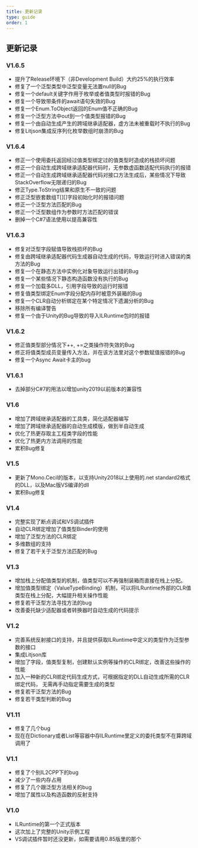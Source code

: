 ```yaml
---
title: 更新记录
type: guide
order: 1
---
```


## 更新记录
### V1.6.5
- 提升了Release环境下（非Development Build）大约25%的执行效率
- 修复了一个泛型类型中泛型变量无法置null的Bug
- 修复一个default关键字作用于枚举或者值类型时报错的Bug
- 修复一个导致带条件的await语句失效的Bug
- 修复一个Enum.ToObject返回的Enum值不正确的Bug
- 修复一个泛型方法中out到一个值类型报错的Bug
- 修复一个由自动生成产生的跨域继承适配器，虚方法未被重载时不执行的Bug
- 修复Litjson集成反序列化枚举数组时崩溃的Bug

### V1.6.4
- 修正一个使用委托返回经过值类型绑定过的值类型时造成的栈损坏问题
- 修正一个自动生成跨域继承适配器代码时，无参数虚函数适配代码执行的报错
- 修正一个自动生成跨域继承适配器代码对接口方法生成后，某些情况下导致StackOverflow无限递归的Bug
- 修正Type.ToString结果和原生不一致的问题
- 修正泛型嵌套数组T[][]字段初始化时的报错问题
- 修正一个泛型方法匹配的Bug
- 修正一个泛型数组作为参数时方法匹配的错误
- 删掉一个C#7语法使用以提高兼容性

### V1.6.3
- 修复对泛型字段赋值导致栈损坏的Bug
- 修复由跨域继承适配器代码生成器自动生成的代码，导致运行时进入错误的类方法的Bug
- 修复一个在静态方法中实例化对象导致运行出错的Bug
- 修复一个某些情况下静态构造函数没有执行的Bug
- 修复一个加载多DLL，引用字段导致的运行时报错
- 修复值类型绑定Enum字段分配内存时被意外装箱的Bug
- 修复一个CLR自动分析绑定在某个特定情况下遗漏分析的Bug
- 移除所有编译警告
- 修复一个由于Unity的Bug导致的导入ILRuntime包时的报错

### V1.6.2
- 修正值类型部分情况下++, +=之类操作符失效的Bug
- 修正将值类型成员变量传入方法，并在该方法里对这个参数赋值报错的Bug
- 修复一个Async Await卡主的bug

### V1.6.1
- 去掉部分C#7的用法以增加unity2019以前版本的兼容性

### V1.6
- 增加了跨域继承适配器的工具类，简化适配器编写
- 增加了跨域继承适配器的自动生成模版，做到半自动生成
- 优化了热更存取主工程类字段的性能
- 优化了热更内方法调用的性能
- 累积Bug修复

### V1.5
- 更新了Mono.Cecil的版本，以支持Unity2018以上使用的.net standard2格式的DLL，以及Mac版VS编译的dll
- 累积Bug修复

### V1.4
- 完整实现了断点调试和VS调试插件
- 自动CLR绑定增加了值类型Binder的使用
- 增加了泛型方法的CLR绑定
- 多维数组的支持
- 修复了若干关于泛型方法匹配的Bug

### V1.3
- 增加栈上分配值类型的机制，值类型可以不再强制装箱而直接在栈上分配。
- 增加值类型绑定（ValueTypeBinding）机制，可以将ILRuntime外部的CLR值类型在栈上分配，大幅提升相关操作性能
- 修复若干泛型方法寻找方法的bug
- 改善委托缺少适配器或者转换器时自动生成的代码提示

### V1.2
- 完善系统反射接口的支持，并且提供获取ILRuntime中定义的类型作为泛型参数的接口
- 集成Litjson库
- 增加了字段，值类型复制，创建默认实例等操作的CLR绑定，改善这些操作的性能
- 加入一种新的CLR绑定代码生成方式，可根据指定的DLL自动生成所需的CLR绑定代码，
无需再手动指定需要生成的类型
- 修复若干泛型方法的Bug
- 修复若干类型判断的Bug

### V1.11

- 修复了几个bug
- 现在在Dictionary或者List等容器中存ILRuntime里定义的委托类型不在算跨域调用了

### V1.1

- 修复了个别IL2CPP下的bug
- 减少了一些内存占用
- 修复了几个跟泛型方法相关的bug
- 增加了属性以及构造函数的反射支持

### V1.0

- ILRuntime的第一个正式版本
- 这次加上了完整的Unity示例工程
- VS调试插件暂时还没更新，如需要请用0.85版里的那个